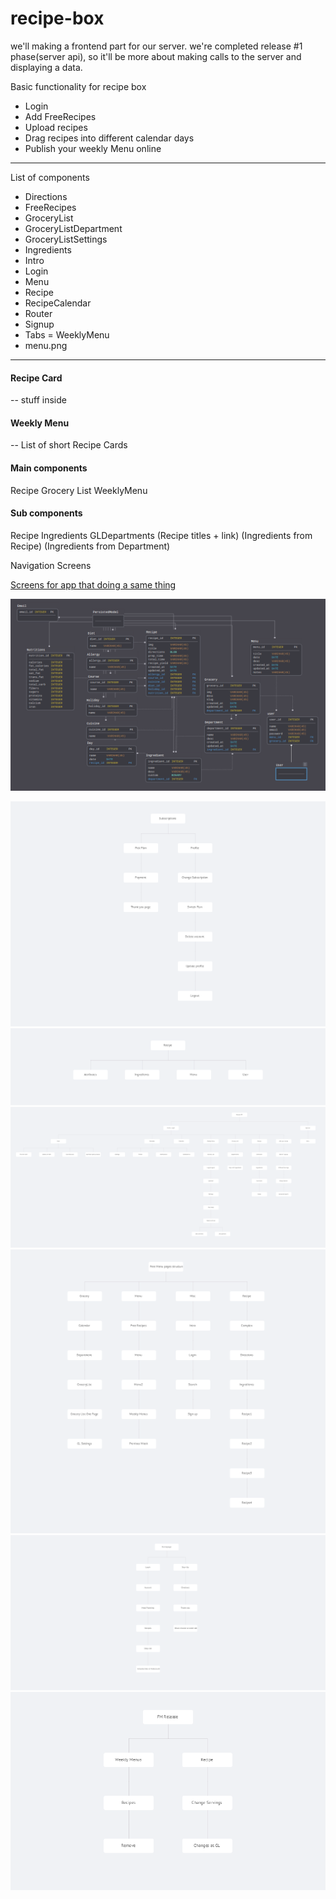 # recipe-box

we'll making a frontend part for our server. we're completed release #1 phase(server api), so it'll be more about making calls to the server and displaying a data.

Basic functionality for recipe box
- Login
- Add FreeRecipes
- Upload recipes
- Drag recipes into different calendar days
- Publish your weekly Menu online

---

List of components

- Directions
- FreeRecipes
- GroceryList
- GroceryListDepartment
- GroceryListSettings
- Ingredients
- Intro
- Login
- Menu
- Recipe
- RecipeCalendar
- Router
- Signup
- Tabs
= WeeklyMenu
- menu.png

---------------

#### Recipe Card
 -- stuff inside

#### Weekly Menu
 -- List of short Recipe Cards

 #### Main components
  Recipe
  Grocery List
  WeeklyMenu

 #### Sub components
  Recipe Ingredients
  GLDepartments
  (Recipe titles + link)
  (Ingredients from Recipe)
  (Ingredients from Department)

  Navigation
 Screens


[Screens for app that doing a same thing](https://github.com/GroceriStar/creative/blob/master/app%20screens%20at%20one%20place.md)

![DB Schema](https://github.com/ChickenKyiv/creative/blob/master/Recipe-ChickenKyiv-Release%231%20Schema%20%20%20SqlDBM.png "Logo Title Text 1")





![DB Schema](https://github.com/ChickenKyiv/creative/blob/master/schemes-sitemaps/099a7735f717498faaa8731f55654fa7.png "Logo Title Text 1")
![DB Schema](https://github.com/ChickenKyiv/creative/blob/master/schemes-sitemaps/25c30222db7c453599438292bd469fc6.png "Logo Title Text 1")
![DB Schema](https://github.com/ChickenKyiv/creative/blob/master/schemes-sitemaps/7cc6dbef63964208a3b5dcc68075a0f9.png "Logo Title Text 1")
![DB Schema](https://github.com/ChickenKyiv/creative/blob/master/schemes-sitemaps/b33e2daee0cb4c1e9f27c4fc3399ff0d.png "Logo Title Text 1")
![DB Schema](https://github.com/ChickenKyiv/creative/blob/master/schemes-sitemaps/b9e3a0b6e8444c6f86a99342ae90030f.png "Logo Title Text 1")
![DB Schema](https://github.com/ChickenKyiv/creative/blob/master/schemes-sitemaps/c0ae724e5d2a4635ab5994821ac88e95.png
 "Logo Title Text 1")
